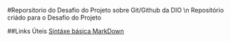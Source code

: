 #Reporsitorio do Desafio do Projeto sobre Git/Github da DIO \n
Repositório criádo para o Desafio do Projeto


##Links Úteis
[Sintáxe básica MarkDown](https://www.markdownguide.org/getting-started/)
